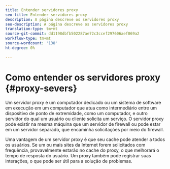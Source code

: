 ```yaml
---
title: Entender servidores proxy
seo-title: Entender servidores proxy
description: A página descreve os servidores proxy
seo-description: A página descreve os servidores proxy
translation-type: tm+mt
source-git-commit: dd1198dbfb502287ae72c3ccef297606aef069a2
workflow-type: tm+mt
source-wordcount: '138'
ht-degree: 0%

---
```



# Como entender os servidores proxy  {#proxy-severs}

Um servidor proxy é um computador dedicado ou um sistema de software em execução em um computador que atua como intermediário entre um dispositivo de ponto de extremidade, como um computador, e outro servidor do qual um usuário ou cliente solicita um serviço. O servidor proxy pode existir na mesma máquina que um servidor de firewall ou pode estar em um servidor separado, que encaminha solicitações por meio do firewall.

Uma vantagem de um servidor proxy é que seu cache pode atender a todos os usuários. Se um ou mais sites da Internet forem solicitados com frequência, provavelmente estarão no cache do proxy, o que melhorará o tempo de resposta do usuário. Um proxy também pode registrar suas interações, o que pode ser útil para a solução de problemas.